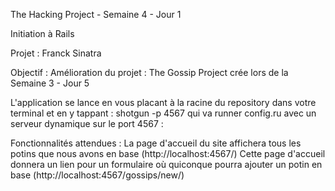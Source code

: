 The Hacking Project - Semaine 4 - Jour 1

Initiation à Rails

Projet : Franck Sinatra

Objectif : Amélioration du projet : The Gossip Project crée lors de la Semaine 3 - Jour 5

L'application se lance en vous placant à la racine du repository dans votre terminal et en y tappant : shotgun -p 4567 qui va runner config.ru avec un serveur dynamique sur le port 4567 :

Fonctionnalités attendues : La page d'accueil du site affichera tous les potins que nous avons en base (http://localhost:4567/) Cette page d'accueil donnera un lien pour un formulaire où quiconque pourra ajouter un potin en base (http://localhost:4567/gossips/new/)
